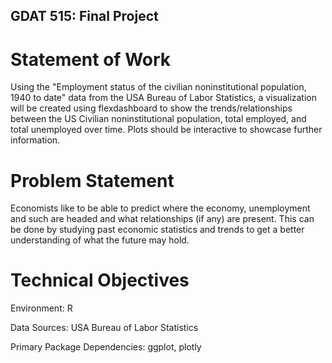 ## GDAT 515: Final Project


# Statement of Work
Using the "Employment status of the civilian noninstitutional population, 1940 to date" data from the USA Bureau of Labor Statistics, a visualization will be created using flexdashboard to show the trends/relationships between the US Civilian noninstitutional population, total employed, and total unemployed over time. Plots should be interactive to showcase further information. 

# Problem Statement
Economists like to be able to predict where the economy, unemployment and such are headed and what relationships (if any) are present. This can be done by studying past economic statistics and trends to get a better understanding of what the future may hold. 

# Technical Objectives
Environment: R

Data Sources: USA Bureau of Labor Statistics

Primary Package Dependencies: ggplot, plotly

